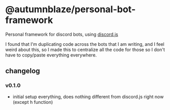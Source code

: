 # @autumnblaze/personal-bot-framework

Personal framework for discord bots, using [discord.js](https://discord.js.org/)

I found that I'm duplicating code across the bots that I am writing, and I feel weird about this, so I made this to centralize all the code for those so I don't have to copy/paste everything everywhere.

## changelog

### v0.1.0

- initial setup everything, does nothing different from discord.js right now (except h function)
